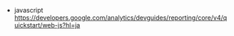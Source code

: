 
- javascript https://developers.google.com/analytics/devguides/reporting/core/v4/quickstart/web-js?hl=ja